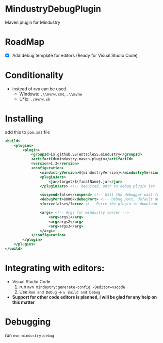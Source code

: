 # **MindustryDebugPlugin**

Maven plugin for Mindustry

# RoadMap

- [x] Add debug template for editors (Ready for Visual Studio Code)

# Conditionality

* Instead of `mvn` can be used 
    + Windows: `.\\mvnw.cmd`, `.\\mvnw`
    + U*ix: `./mvnw.sh`

# Installing

add this to `pom.xml` file
```xml
<build>
    <plugins>
        <plugin>
            <groupId>io.github.SSTentacleSS.mindustry</groupId>
            <artifactId>mindustry-maven-plugin</artifactId>
            <version>1.3</version>
            <configuration>
                <mindustryVersion>${mindustryVersion}</mindustryVersion> <!-- Required, debug mindustry version -->
                <pluginJars>
                    <jar>target/${finalName}.jar</jar>
                </pluginJars> <!-- Required, path to debug plugin jar -->

                <suspend>false</suspend> <!-- Will the debugger wait for your connection? default false -->
                <debugPort>8000</debugPort> <!-- Debug port, default 8000 -->
                <force>false</force> <!-- Force the plugin to download the server assembly again, default false -->

                <args> <!-- Args for mindustry server -->
                    <arg>args1</arg>
                    <arg>args2</arg>
                    <arg>args3</arg>
                </args>
            </configuration>
        </plugin>
    </plugins>
</build>
```

# Integrating with editors:

* Visual Studio Code
    1. run `mvn mindustry:generate-config -Deditor=vscode`
    2. Use `Run and Debug` -> `♿ Build and Debug`
* **Support for other code editors is planned, I will be glad for any help on this matter**

# Debugging

run `mvn mindustry:debug`